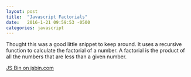 ```yaml
---
layout: post
title:  "Javascript Factorials"
date:   2016-1-21 09:59:53 -0500
categories: javascript
---
```


Thought this was a good little snippet to keep around. It uses a recursive function to calculate the factorial of a number. A factorial is the product of all the numbers that are less than a given number.

<a class="jsbin-embed" href="http://jsbin.com/lawisonila/embed?js,console">JS Bin on jsbin.com</a><script src="http://static.jsbin.com/js/embed.min.js?3.35.9"></script>

